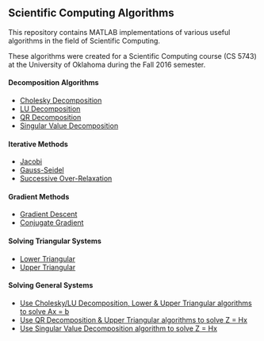 ## Scientific Computing Algorithms

This repository contains MATLAB implementations of various useful algorithms in the field of Scientific Computing. 

These algorithms were created for a Scientific Computing course (CS 5743) at the University of Oklahoma during the Fall 2016 semester.

#### Decomposition Algorithms

* [Cholesky Decomposition](../master/cholesky_decomposition.m)
* [LU Decomposition](../master/LU_decomposition.m)
* [QR Decomposition](../master/qr_decomposition.m)
* [Singular Value Decomposition](../master/svd_decomposition.m)

#### Iterative Methods

* [Jacobi](../master/jacobi.m)
* [Gauss-Seidel](../master/gauss_seidel.m)
* [Successive Over-Relaxation](../master/sor.m)

#### Gradient Methods

* [Gradient Descent](../master/gradient_descent.m)
* [Conjugate Gradient](../master/conjugate_gradient.m)

#### Solving Triangular Systems

* [Lower Triangular](../master/Lx_b.m)
* [Upper Triangular](../master/Ux_b.m)

#### Solving General Systems 

* [Use Cholesky/LU Decomposition, Lower & Upper Triangular algorithms to solve Ax = b](../master/Ax_b.m)
* [Use QR Decomposition & Upper Triangular algorithms to solve Z = Hx](../master/Z_Hx_QR.m)
* [Use Singular Value Decomposition algorithm to solve Z = Hx](../master/Z_Hx_SVD.m)
